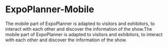 # ExpoPlanner-Mobile
The mobile part of ExpoPlanner is adapted to visitors and exhibitors, to interact with each other and discover the information of the show.The mobile part of ExpoPlanner is adapted to visitors and exhibitors, to interact with each other and discover the information of the show.
